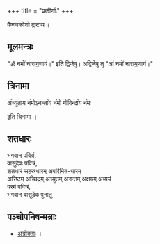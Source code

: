 +++
title = "प्रकीर्णाः"
+++

वैष्णवकोशो द्रष्टव्यः। 

## मूलमन्त्रः
"ॐ नमो॑ नाराय॒णाय॑।" इति द्विजेषु। अद्विजेषु तु "आं नमो॑ नाराय॒णाय॑।"



## त्रिनामा
अ꣡च्युताय न꣡मोऽनन्ता꣡य न꣡मो गोविन्दा꣡य न꣡मः 

इति त्रिनामा ।

## शतधारः
भगवान् पवित्रं,  
वासुदेवः पवित्रं,  
शतधारं सहस्रधारम् अपरिमित-धारम्  
अरिष्टम् अच्छिद्रम् अच्युतम् अनन्तम् अक्षयम् अव्ययं  
परमं पवित्रं,  
भगवान् वासुदेवः पुनातु 

## पञ्चोपनिषन्मत्राः
- [अत्रोक्ताः](/AgamaH/AryaH/hinduism/AchAraH/kriyAH/angAni/bhUta-shuddhiH) । 